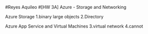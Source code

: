 #Reyes Aquileo
#[HW 3A] Azure - Storage and Networking 

Azure Storage
1.binary large objects
2.Directory

Azure App Service and Virtual Machines
3.virtual network 
4.cannot